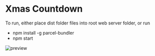 # Xmas Countdown

To run, either place dist folder files into root web server folder, or run 

* npm install -g parcel-bundler
* npm start


![preview](https://i.imgur.com/WDOGINn.png)
